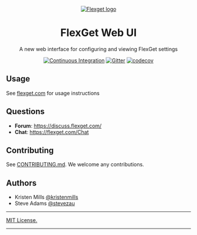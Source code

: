 <p align="center">
  <a href="https://flexget.com/" rel="noopener" target="_blank"><img src="https://flexget.com/_static/flexget.png" alt="Flexget logo"></a>
</p>
<h1 align="center">FlexGet Web UI</h1>

<div align="center">

A new web interface for configuring and viewing FlexGet settings

[![Continuous Integration](https://github.com/Flexget/webui/workflows/Continuous%20Integration/badge.svg?event=push)](https://github.com/Flexget/webui/actions?query=workflow%3A%22Continuous+Integration%22)
[![Gitter](https://img.shields.io/gitter/room/nwjs/nw.js.svg)](https://gitter.im/Flexget/Flexget)
[![codecov](https://codecov.io/gh/Flexget/webui/branch/develop/graph/badge.svg)](https://codecov.io/gh/Flexget/webui)
</div>

## Usage
See [flexget.com](https://flexget.com/Web-UI/v2#enabling-web-ui) for usage instructions

## Questions
- **Forum**: https://discuss.flexget.com/
- **Chat**: https://flexget.com/Chat

## Contributing
See [CONTRIBUTING.md](https://github.com/Flexget/webui/blob/develop/.github/CONTRIBUTING.md). We welcome any contributions.

## Authors

- Kristen Mills [@kristenmills](https://github.com/kristenmills)
- Steve Adams [@stevezau](https://github.com/stevezau)

---

[MIT License.](https://github.com/Flexget/webui/blob/develop/LICENSE)

---
